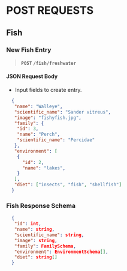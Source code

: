 # POST REQUESTS

## Fish

### New Fish Entry

> **`POST` `/fish/freshwater`**

#### JSON Request Body

- Input fields to create entry.

```json
  {
   "name": "Walleye",
   "scientific_name": "Sander vitreus",
   "image": "fishyfish.jpg",
   "family": {
    "id": 3,
    "name": "Perch",
    "scientific_name": "Percidae"
   },
   "environment": [
    {
      "id": 2,
      "name": "lakes",
    }
   ],
   "diet": ["insects", "fish", "shellfish"]
  }
```

### Fish Response Schema

```json
  {
   "id": int,
   "name": string,
   "scientific_name": string,
   "image": string,
   "family": FamilySchema,
   "environment": EnvironmentSchema[],
   "diet": string[]
  }
```
